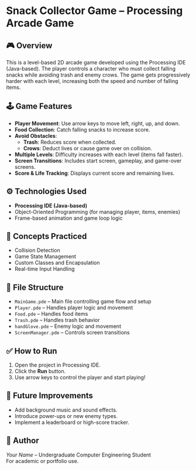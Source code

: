 # Snack Collector Game – Processing Arcade Game

## 🎮 Overview
This is a level-based 2D arcade game developed using the Processing IDE (Java-based). The player controls a character who must collect falling snacks while avoiding trash and enemy crows. The game gets progressively harder with each level, increasing both the speed and number of falling items.

## 🕹️ Game Features
- **Player Movement**: Use arrow keys to move left, right, up, and down.
- **Food Collection**: Catch falling snacks to increase score.
- **Avoid Obstacles**:
  - **Trash**: Reduces score when collected.
  - **Crows**: Deduct lives or cause game over on collision.
- **Multiple Levels**: Difficulty increases with each level (items fall faster).
- **Screen Transitions**: Includes start screen, gameplay, and game-over screens.
- **Score & Life Tracking**: Displays current score and remaining lives.

## ⚙️ Technologies Used
- **Processing IDE (Java-based)**
- Object-Oriented Programming (for managing player, items, enemies)
- Frame-based animation and game loop logic

## 🧠 Concepts Practiced
- Collision Detection  
- Game State Management  
- Custom Classes and Encapsulation  
- Real-time Input Handling

## 📂 File Structure
- `MainGame.pde` – Main file controlling game flow and setup
- `Player.pde` – Handles player logic and movement
- `Food.pde` – Handles food items
- `Trash.pde` – Handles trash behavior
- `handGlove.pde` – Enemy logic and movement
- `ScreenManager.pde` – Controls screen transitions

## ✅ How to Run
1. Open the project in Processing IDE.
2. Click the **Run** button.
3. Use arrow keys to control the player and start playing!

## 📝 Future Improvements
- Add background music and sound effects.
- Introduce power-ups or new enemy types.
- Implement a leaderboard or high-score tracker.

## 👤 Author
*Your Name* – Undergraduate Computer Engineering Student  
For academic or portfolio use.
